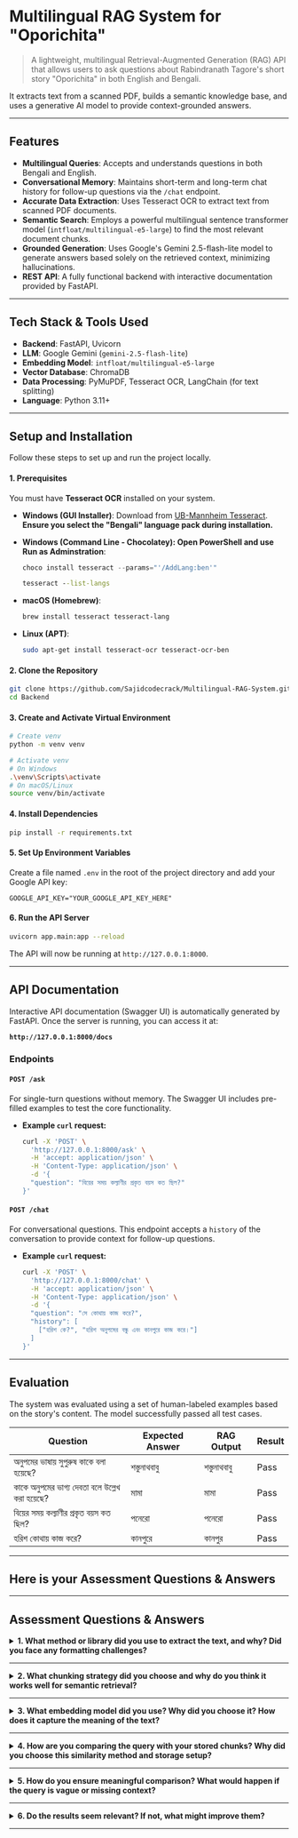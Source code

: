 # Multilingual RAG System for "Oporichita"

> A lightweight, multilingual Retrieval-Augmented Generation (RAG) API that allows users to ask questions about Rabindranath Tagore's short story "Oporichita" in both English and Bengali.

It extracts text from a scanned PDF, builds a semantic knowledge base, and uses a generative AI model to provide context-grounded answers.

---

## Features

* **Multilingual Queries**: Accepts and understands questions in both Bengali and English.
* **Conversational Memory**: Maintains short-term and long-term chat history for follow-up questions via the `/chat` endpoint.
* **Accurate Data Extraction**: Uses Tesseract OCR to extract text from scanned PDF documents.
* **Semantic Search**: Employs a powerful multilingual sentence transformer model (`intfloat/multilingual-e5-large`) to find the most relevant document chunks.
* **Grounded Generation**: Uses Google's Gemini 2.5-flash-lite model to generate answers based solely on the retrieved context, minimizing hallucinations.
* **REST API**: A fully functional backend with interactive documentation provided by FastAPI.

---

## Tech Stack & Tools Used

* **Backend**: FastAPI, Uvicorn
* **LLM**: Google Gemini (`gemini-2.5-flash-lite`)
* **Embedding Model**: `intfloat/multilingual-e5-large`
* **Vector Database**: ChromaDB
* **Data Processing**: PyMuPDF, Tesseract OCR, LangChain (for text splitting)
* **Language**: Python 3.11+

---

## Setup and Installation

Follow these steps to set up and run the project locally.

#### 1. Prerequisites

You must have **Tesseract OCR** installed on your system.

* **Windows (GUI Installer)**: Download from [UB-Mannheim Tesseract](https://github.com/UB-Mannheim/tesseract/wiki). **Ensure you select the "Bengali" language pack during installation.**

* **Windows (Command Line - Chocolatey): Open PowerShell and use Run as Adminstration**:

  ```powershell
  choco install tesseract --params="'/AddLang:ben'"
  ```
  ```cmd
  tesseract --list-langs
  ```

* **macOS (Homebrew)**:

  ```bash
  brew install tesseract tesseract-lang
  ```

* **Linux (APT)**:

  ```bash
  sudo apt-get install tesseract-ocr tesseract-ocr-ben
  ```

#### 2. Clone the Repository

```bash
git clone https://github.com/Sajidcodecrack/Multilingual-RAG-System.git
cd Backend
```

#### 3. Create and Activate Virtual Environment

```bash
# Create venv
python -m venv venv

# Activate venv
# On Windows
.\venv\Scripts\activate
# On macOS/Linux
source venv/bin/activate
```

#### 4. Install Dependencies

```bash
pip install -r requirements.txt
```

#### 5. Set Up Environment Variables

Create a file named `.env` in the root of the project directory and add your Google API key:

```
GOOGLE_API_KEY="YOUR_GOOGLE_API_KEY_HERE"
```

#### 6. Run the API Server

```bash
uvicorn app.main:app --reload
```

The API will now be running at `http://127.0.0.1:8000`.

---

## API Documentation

Interactive API documentation (Swagger UI) is automatically generated by FastAPI. Once the server is running, you can access it at:

**`http://127.0.0.1:8000/docs`**

### Endpoints

#### `POST /ask`

For single-turn questions without memory. The Swagger UI includes pre-filled examples to test the core functionality.

* **Example `curl` request:**

  ```bash
  curl -X 'POST' \
    'http://127.0.0.1:8000/ask' \
    -H 'accept: application/json' \
    -H 'Content-Type: application/json' \
    -d '{
    "question": "বিয়ের সময় কল্যাণীর প্রকৃত বয়স কত ছিল?"
  }'
  ```

#### `POST /chat`

For conversational questions. This endpoint accepts a `history` of the conversation to provide context for follow-up questions.

* **Example `curl` request:**

  ```bash
  curl -X 'POST' \
    'http://127.0.0.1:8000/chat' \
    -H 'accept: application/json' \
    -H 'Content-Type: application/json' \
    -d '{
    "question": "সে কোথায় কাজ করে?",
    "history": [
      ["হরিশ কে?", "হরিশ অনুপমের বন্ধু এবং কানপুরে কাজ করে।"]
    ]
  }'
  ```

---

## Evaluation

The system was evaluated using a set of human-labeled examples based on the story's content. The model successfully passed all test cases.

| Question                                        | Expected Answer | RAG Output   | Result |
| ----------------------------------------------- | --------------- | ------------ | ------ |
| অনুপমের ভাষায় সুপুরুষ কাকে বলা হয়েছে?         | শস্তুনাথবাবু    | শস্তুনাথবাবু | Pass   |
| কাকে অনুপমের ভাগ্য দেবতা বলে উল্লেখ করা হয়েছে? | মামা            | মামা         | Pass   |
| বিয়ের সময় কল্যাণীর প্রকৃত বয়স কত ছিল?        | পনেরো           | পনেরো        | Pass   |
| হরিশ কোথায় কাজ করে?                            | কানপুরে         | কানপুর       | Pass   |

---

## Here is your **Assessment Questions & Answers**

---

##  Assessment Questions & Answers

<details>
<summary><strong>1. What method or library did you use to extract the text, and why? Did you face any formatting challenges?</strong></summary>

I used a combination of **PyMuPDF (`fitz`)** to render PDF pages into high-resolution images and **Tesseract OCR (`pytesseract`)** with the Bengali language pack.
This method was essential because the provided PDF was a scanned, image-based document where direct text extraction would fail.

> **Formatting Challenges:**
>
> * Minor OCR inaccuracies
> * Extra newlines and layout noise
>
>  Solution: I isolated the story content between specific start/end markers and used regex to clean up whitespace.

</details>

---

<details>
<summary><strong>2. What chunking strategy did you choose and why do you think it works well for semantic retrieval?</strong></summary>

I used **`RecursiveCharacterTextSplitter`** from LangChain with:

* **Chunk size:** 750 characters
* **Overlap:** 100 characters

This strategy works well for semantic retrieval because it:

* Prioritizes splitting on natural language boundaries: `\n\n`, `\n`, and Bengali full-stop `।`
* Keeps full thoughts or sentences intact within each chunk

This structure preserves contextual meaning, making it ideal for embedding-based semantic search.

</details>

---

<details>
<summary><strong>3. What embedding model did you use? Why did you choose it? How does it capture the meaning of the text?</strong></summary>

I used **`intfloat/multilingual-e5-large`**, a multilingual transformer-based embedding model.

>  Why this model?
>
> * Strong performance in both **English and Bengali**
> * Designed for **semantic similarity tasks**
> * Easily integrates with sentence-transformers and ChromaDB

It works by encoding text into dense vector representations, where semantically similar inputs are geometrically close in vector space — allowing for accurate conceptual matching.

</details>

---

<details>
<summary><strong>4. How are you comparing the query with your stored chunks? Why did you choose this similarity method and storage setup?</strong></summary>

I use **ChromaDB**, a purpose-built vector database for semantic retrieval.

* Each document chunk is embedded and stored in ChromaDB
* At query time, the question is embedded and compared to the chunks using **Cosine Similarity**

>  Why ChromaDB?
>
> * Fast and lightweight
> * Designed for retrieval-augmented generation (RAG)
> * Simple integration with LangChain and sentence-transformers

</details>

---

<details>
<summary><strong>5. How do you ensure meaningful comparison? What would happen if the query is vague or missing context?</strong></summary>

To ensure meaningful comparison:

* I use **high-quality embeddings** from the multilingual-e5-large model
* I follow best practices by **prefixing inputs** as `query:` and `passage:` before encoding

>  What if the query is vague?
>
> * A vague question produces a vague vector → results in irrelevant chunk retrieval
> * The system is instructed to respond with:
>   *“গল্পের তথ্য অনুযায়ী উত্তরটি আমার জানা নেই।”*
>   if the context is insufficient to generate an accurate answer

</details>

---

<details>
<summary><strong>6. Do the results seem relevant? If not, what might improve them?</strong></summary>

 Yes, the results are highly relevant and accurately reflect the content of the story. Test cases confirm this.

>  Potential Improvements:
>
> * **Tune Chunking:** Try different chunk sizes (e.g., 512, 1024) and overlap values
> * **Enhance OCR Cleaning:** Post-process common Bengali OCR misreads (e.g., confusing characters)
> * **Add Re-Ranking:** Use a secondary relevance model to re-rank top-k retrieved chunks before passing to LLM

</details>

---






